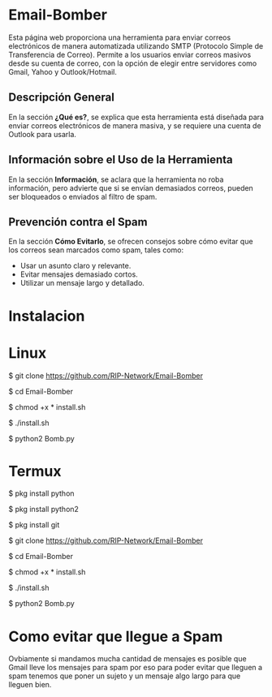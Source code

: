 # Email-Bomber
Esta página web proporciona una herramienta para enviar correos electrónicos de manera automatizada utilizando SMTP (Protocolo Simple de Transferencia de Correo). Permite a los usuarios enviar correos masivos desde su cuenta de correo, con la opción de elegir entre servidores como Gmail, Yahoo y Outlook/Hotmail.

## Descripción General

En la sección **¿Qué es?**, se explica que esta herramienta está diseñada para enviar correos electrónicos de manera masiva, y se requiere una cuenta de Outlook para usarla.

## Información sobre el Uso de la Herramienta

En la sección **Información**, se aclara que la herramienta no roba información, pero advierte que si se envían demasiados correos, pueden ser bloqueados o enviados al filtro de spam.

## Prevención contra el Spam

En la sección **Cómo Evitarlo**, se ofrecen consejos sobre cómo evitar que los correos sean marcados como spam, tales como:

- Usar un asunto claro y relevante.
- Evitar mensajes demasiado cortos.
- Utilizar un mensaje largo y detallado.


# Instalacion

# Linux

$ git clone https://github.com/RIP-Network/Email-Bomber

$ cd Email-Bomber

$ chmod +x * install.sh

$ ./install.sh

$ python2 Bomb.py


# Termux

$ pkg install python 

$ pkg install python2

$ pkg install git

$ git clone https://github.com/RIP-Network/Email-Bomber

$ cd Email-Bomber 

$ chmod +x * install.sh

$ ./install.sh

$ python2 Bomb.py

# Como evitar que llegue a Spam

Ovbiamente si mandamos mucha cantidad de mensajes es posible que Gmail lleve los mensajes para spam por eso para poder evitar que lleguen a spam tenemos que poner un sujeto y un mensaje algo largo para que lleguen bien.

